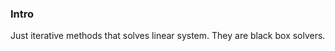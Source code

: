### **Intro**

Just iterative methods that solves linear system. They are black box solvers. 






